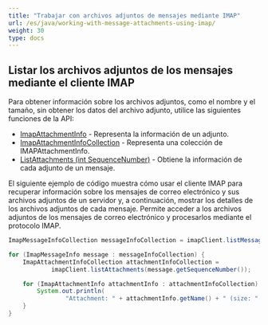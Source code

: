 ```yaml
---
title: "Trabajar con archivos adjuntos de mensajes mediante IMAP"
url: /es/java/working-with-message-attachments-using-imap/
weight: 30
type: docs
---
```



## **Listar los archivos adjuntos de los mensajes mediante el cliente IMAP**

Para obtener información sobre los archivos adjuntos, como el nombre y el tamaño, sin obtener los datos del archivo adjunto, utilice las siguientes funciones de la API:

- [ImapAttachmentInfo](https://reference.aspose.com/email/java/com.aspose.email/imapattachmentinfo/) - Representa la información de un adjunto.
- [ImapAttachmentInfoCollection](https://reference.aspose.com/email/java/com.aspose.email/imapattachmentinfocollection/) - Representa una colección de IMAPAttachmentInfo.
- [ListAttachments (int SequenceNumber)](https://reference.aspose.com/email/java/com.aspose.email/imapclient/#listAttachments-int-) - Obtiene la información de cada adjunto de un mensaje.

El siguiente ejemplo de código muestra cómo usar el cliente IMAP para recuperar información sobre los mensajes de correo electrónico y sus archivos adjuntos de un servidor y, a continuación, mostrar los detalles de los archivos adjuntos de cada mensaje. Permite acceder a los archivos adjuntos de los mensajes de correo electrónico y procesarlos mediante el protocolo IMAP.

```java
ImapMessageInfoCollection messageInfoCollection = imapClient.listMessages();

for (ImapMessageInfo message : messageInfoCollection) {
    ImapAttachmentInfoCollection attachmentInfoCollection =
            imapClient.listAttachments(message.getSequenceNumber());

    for (ImapAttachmentInfo attachmentInfo : attachmentInfoCollection) {
        System.out.println(
                "Attachment: " + attachmentInfo.getName() + " (size: " + attachmentInfo.getSize() + ")");
    }
}
```



